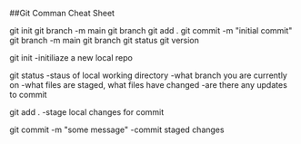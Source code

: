 ##Git Comman Cheat Sheet

git init
git branch -m main
git branch
git add .
git commit -m "initial commit"
git branch -m main
git branch
git status
git version



git init
-initiliaze a new local repo

git status
-staus of local working directory
-what branch you are currently on
-what files are staged, what files have changed
-are there any updates to commit


git add .
-stage local changes for commit

git commit -m "some message"
-commit staged changes
